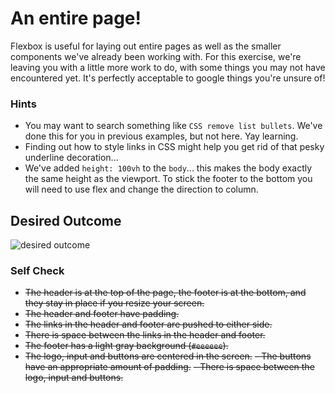 # An entire page!

Flexbox is useful for laying out entire pages as well as the smaller components we've already been working with. For this exercise, we're leaving you with a little more work to do, with some things you may not have encountered yet. It's perfectly acceptable to google things you're unsure of!

### Hints
- You may want to search something like `CSS remove list bullets`.  We've done this for you in previous examples, but not here. Yay learning.
- Finding out how to style links in CSS might help you get rid of that pesky underline decoration...
- We've added `height: 100vh` to the `body`... this makes the body exactly the same height as the viewport. To stick the footer to the bottom you will need to use flex and change the direction to column.

## Desired Outcome
![desired outcome](./desired-outcome.png)

### Self Check

- ~~The header is at the top of the page, the footer is at the bottom, and they stay in place if you resize your screen.~~
- ~~The header and footer have padding.~~
- ~~The links in the header and footer are pushed to either side.~~
- ~~There is space between the links in the header and footer.~~
- ~~The footer has a light gray background (`#eeeeee`).~~
- ~~The logo, input and buttons are centered in the screen.~~
~~- The buttons have an appropriate amount of padding.~~
~~- There is space between the logo, input and buttons.~~
